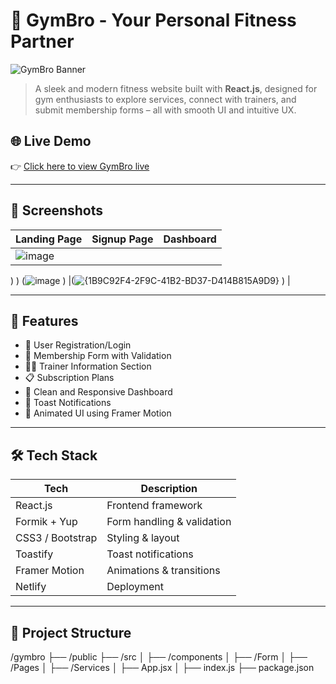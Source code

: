 # 💪 GymBro - Your Personal Fitness Partner

![GymBro Banner](https://your-banner-url-if-any.com)

> A sleek and modern fitness website built with **React.js**, designed for gym enthusiasts to explore services, connect with trainers, and submit membership forms – all with smooth UI and intuitive UX.

## 🌐 Live Demo

👉 [Click here to view GymBro live](https://gymbrovijay.netlify.app/)

---

## 📸 Screenshots

| Landing Page | Signup Page | Dashboard |
|-----------|-------------|-----------|
| ![image](https://github.com/user-attachments/assets/0a65e137-76df-45ed-9c84-4d69bfc6e304)
)
) (![image](https://github.com/user-attachments/assets/081735f5-c024-47df-b943-85c60361e8bf)
) |(![{1B9C92F4-2F9C-41B2-BD37-D414B815A9D9}](https://github.com/user-attachments/assets/4d0b60de-4a53-49bc-a45a-945f1a965f7a)
) |

---

## 🚀 Features

- 🔐 User Registration/Login
- 🧾 Membership Form with Validation
- 🧑‍🏫 Trainer Information Section
- 📋 Subscription Plans
- 🎯 Clean and Responsive Dashboard
- 💬 Toast Notifications
- 🎨 Animated UI using Framer Motion

---

## 🛠️ Tech Stack

| Tech        | Description                    |
|-------------|--------------------------------|
| React.js    | Frontend framework             |
| Formik + Yup | Form handling & validation    |
| CSS3 / Bootstrap | Styling & layout         |
| Toastify    | Toast notifications            |
| Framer Motion | Animations & transitions     |
| Netlify     | Deployment                     |

---

## 🧭 Project Structure

/gymbro
├── /public
├── /src
│ ├── /components
│ ├── /Form
│ ├── /Pages
│ ├── /Services
│ ├── App.jsx
│ ├── index.js
├── package.json
